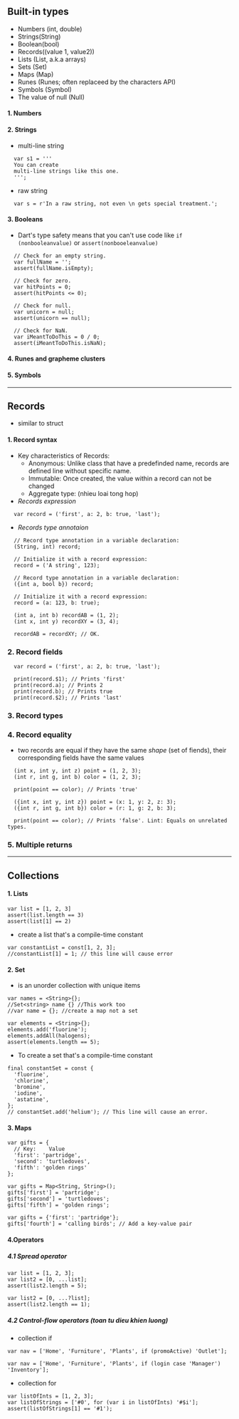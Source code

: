 ## Built-in types
- Numbers (int, double)
- Strings(String)
- Boolean(bool)
- Records((value 1, value2))
- Lists (List, a.k.a arrays)
- Sets (Set)
- Maps (Map)
- Runes (Runes; often replaceed by the characters API)
- Symbols (Symbol)
- The value of null (Null)
#### 1. Numbers
#### 2. Strings
- multi-line string
```
  var s1 = '''
  You can create
  multi-line strings like this one.
  ''';
```
- raw string
```
  var s = r'In a raw string, not even \n gets special treatment.';
```
#### 3. Booleans
- Dart's type safety means that you can't use code like `if (nonbooleanvalue)` or `assert(nonbooeleanvalue)`
```
  // Check for an empty string.
  var fullName = '';
  assert(fullName.isEmpty);

  // Check for zero.
  var hitPoints = 0;
  assert(hitPoints <= 0);

  // Check for null.
  var unicorn = null;
  assert(unicorn == null);

  // Check for NaN.
  var iMeantToDoThis = 0 / 0;
  assert(iMeantToDoThis.isNaN);
```
#### 4. Runes and grapheme clusters
#### 5. Symbols
___

## Records
- similar to struct
#### 1. Record syntax
- Key characteristics of Records:
  + Anonymous: Unlike class that have a predefinded name, records are defined line without specific name.
  + Immutable: Once created, the value within a record can not be changed
  + Aggregate type: (nhieu loai tong hop)
- *Records expression*
```
  var record = ('first', a: 2, b: true, 'last');
```
- *Records type annotaion*
```
  // Record type annotation in a variable declaration:
  (String, int) record;

  // Initialize it with a record expression:
  record = ('A string', 123);
```
```
  // Record type annotation in a variable declaration:
  ({int a, bool b}) record;

  // Initialize it with a record expression:
  record = (a: 123, b: true);
```
```
  (int a, int b) recordAB = (1, 2);
  (int x, int y) recordXY = (3, 4);

  recordAB = recordXY; // OK.
```
### 2. Record fields
```
  var record = ('first', a: 2, b: true, 'last');

  print(record.$1); // Prints 'first'
  print(record.a); // Prints 2
  print(record.b); // Prints true
  print(record.$2); // Prints 'last'
```
### 3. Record types
### 4. Record equality
- two records are equal if they have the same *shape* (set of fiends), their corresponding fields have the same values
```
  (int x, int y, int z) point = (1, 2, 3);
  (int r, int g, int b) color = (1, 2, 3);

  print(point == color); // Prints 'true'
```
```
  ({int x, int y, int z}) point = (x: 1, y: 2, z: 3);
  ({int r, int g, int b}) color = (r: 1, g: 2, b: 3);

  print(point == color); // Prints 'false'. Lint: Equals on unrelated types.
```
### 5. Multiple returns
___

## Collections
#### 1. Lists
```
var list = [1, 2, 3]
assert(list.length == 3)
assert(list[1] == 2)
```
- create a list that's a compile-time constant
```
var constantList = const[1, 2, 3];
//constantList[1] = 1; // this line will cause error
```
#### 2. Set
- is an unorder collection with unique items
```
var names = <String>{};
//Set<string> name {} //This work too
//var name = {}; //create a map not a set
```
```
var elements = <String>{};
elements.add('fluorine');
elements.addAll(halogens);
assert(elements.length == 5);
```
- To create a set that's a compile-time constant
```
final constantSet = const {
  'fluorine',
  'chlorine',
  'bromine',
  'iodine',
  'astatine',
};
// constantSet.add('helium'); // This line will cause an error.
```
#### 3. Maps
```
var gifts = {
  // Key:    Value
  'first': 'partridge',
  'second': 'turtledoves',
  'fifth': 'golden rings'
};
```
```
var gifts = Map<String, String>();
gifts['first'] = 'partridge';
gifts['second'] = 'turtledoves';
gifts['fifth'] = 'golden rings';
```
```
var gifts = {'first': 'partridge'};
gifts['fourth'] = 'calling birds'; // Add a key-value pair
```
#### 4.Operators
##### 4.1 Spread operator
```
var list = [1, 2, 3];
var list2 = [0, ...list];
assert(list2.length = 5);
```
```
var list2 = [0, ...?list];
assert(list2.length == 1);
```
##### 4.2 Control-flow operators (toan tu dieu khien luong)
- collection if
```
var nav = ['Home', 'Furniture', 'Plants', if (promoActive) 'Outlet'];
```
```
var nav = ['Home', 'Furniture', 'Plants', if (login case 'Manager') 'Inventory'];
```
- collection for
```
var listOfInts = [1, 2, 3];
var listOfStrings = ['#0', for (var i in listOfInts) '#$i'];
assert(listOfStrings[1] == '#1');

```

